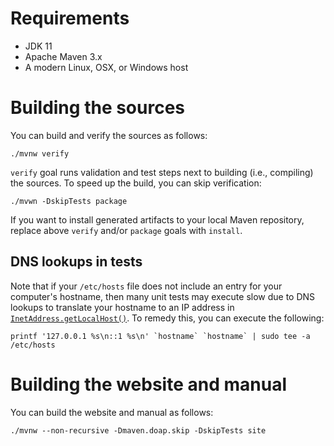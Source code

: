 <!---
 Licensed to the Apache Software Foundation (ASF) under one or more
 contributor license agreements.  See the NOTICE file distributed with
 this work for additional information regarding copyright ownership.
 The ASF licenses this file to You under the Apache License, Version 2.0
 (the "License"); you may not use this file except in compliance with
 the License.  You may obtain a copy of the License at

      http://www.apache.org/licenses/LICENSE-2.0

 Unless required by applicable law or agreed to in writing, software
 distributed under the License is distributed on an "AS IS" BASIS,
 WITHOUT WARRANTIES OR CONDITIONS OF ANY KIND, either express or implied.
 See the License for the specific language governing permissions and
 limitations under the License.
-->

# Requirements

* JDK 11
* Apache Maven 3.x
* A modern Linux, OSX, or Windows host

<a name="building"></a>
# Building the sources

You can build and verify the sources as follows:

    ./mvnw verify

`verify` goal runs validation and test steps next to building (i.e., compiling) the sources.
To speed up the build, you can skip verification:

    ./mvwn -DskipTests package

If you want to install generated artifacts to your local Maven repository, replace above `verify` and/or `package` goals with `install`.

<a name="dns"></a>
## DNS lookups in tests

Note that if your `/etc/hosts` file does not include an entry for your computer's hostname, then
many unit tests may execute slow due to DNS lookups to translate your hostname to an IP address in
[`InetAddress.getLocalHost()`](http://docs.oracle.com/javase/7/docs/api/java/net/InetAddress.html#getLocalHost()).
To remedy this, you can execute the following:

    printf '127.0.0.1 %s\n::1 %s\n' `hostname` `hostname` | sudo tee -a /etc/hosts

<a name="website"></a>
# Building the website and manual

You can build the website and manual as follows:

    ./mvnw --non-recursive -Dmaven.doap.skip -DskipTests site
